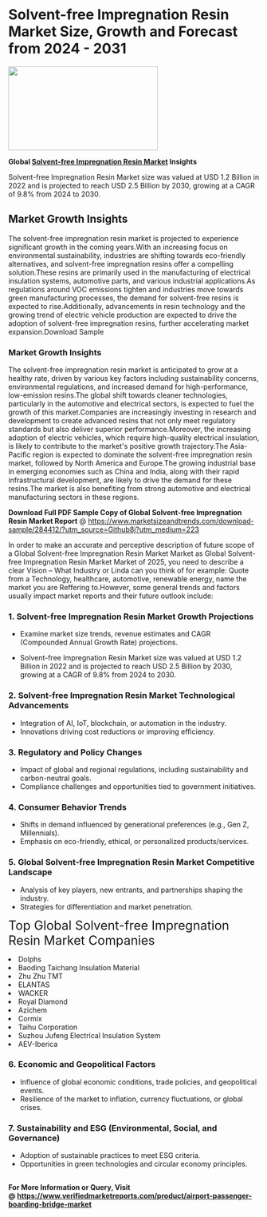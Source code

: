 <H1>Solvent-free Impregnation Resin Market Size, Growth and Forecast from 2024 - 2031</H1><img class="aligncenter size-medium wp-image-584254" src="https://thirdeyenews.in/wp-content/uploads/2024/09/Global-Market-Research-300x168.jpeg" alt="" width="300" height="168" /><p><strong>Global&nbsp;<a href="https://www.marketsizeandtrends.com/download-sample/284412/?utm_source=Github8j?utm_medium=223">Solvent-free Impregnation Resin Market</a> Insights</strong></p><p>Solvent-free Impregnation Resin Market size was valued at USD 1.2 Billion in 2022 and is projected to reach USD 2.5 Billion by 2030, growing at a CAGR of 9.8% from 2024 to 2030.</p><p><h2>Market Growth Insights</h2> The solvent-free impregnation resin market is projected to experience significant growth in the coming years.With an increasing focus on environmental sustainability, industries are shifting towards eco-friendly alternatives, and solvent-free impregnation resins offer a compelling solution.These resins are primarily used in the manufacturing of electrical insulation systems, automotive parts, and various industrial applications.As regulations around VOC emissions tighten and industries move towards green manufacturing processes, the demand for solvent-free resins is expected to rise.Additionally, advancements in resin technology and the growing trend of electric vehicle production are expected to drive the adoption of solvent-free impregnation resins, further accelerating market expansion.Download Sample <h3>Market Growth Insights</h3> The solvent-free impregnation resin market is anticipated to grow at a healthy rate, driven by various key factors including sustainability concerns, environmental regulations, and increased demand for high-performance, low-emission resins.The global shift towards cleaner technologies, particularly in the automotive and electrical sectors, is expected to fuel the growth of this market.Companies are increasingly investing in research and development to create advanced resins that not only meet regulatory standards but also deliver superior performance.Moreover, the increasing adoption of electric vehicles, which require high-quality electrical insulation, is likely to contribute to the market's positive growth trajectory.The Asia-Pacific region is expected to dominate the solvent-free impregnation resin market, followed by North America and Europe.The growing industrial base in emerging economies such as China and India, along with their rapid infrastructural development, are likely to drive the demand for these resins.The market is also benefiting from strong automotive and electrical manufacturing sectors in these regions.</p><p><span class=""><strong>Download Full PDF Sample Copy of Global Solvent-free Impregnation Resin Market Report</strong> @ <a href="https://www.marketsizeandtrends.com/download-sample/284412/?utm_source=Github8j?utm_medium=223" target="_blank">https://www.marketsizeandtrends.com/download-sample/284412/?utm_source=Github8j?utm_medium=223</a></span></p><p>In order to make an accurate and perceptive description of future scope of a Global&nbsp;Solvent-free Impregnation Resin Market Market as Global&nbsp;Solvent-free Impregnation Resin Market Market of 2025, you need to describe a clear Vision &ndash; What Industry or Linda can you think of for example: Quote from a Technology, healthcare, automotive, renewable energy, name the market you are Reffering to.However, some general trends and factors usually impact market reports and their future outlook include:</p><h3>1.&nbsp;<strong>Solvent-free Impregnation Resin Market Growth Projections</strong></h3><ul><li>Examine market size trends, revenue estimates and CAGR (Compounded Annual Growth Rate) projections.</li><li><p>Solvent-free Impregnation Resin Market size was valued at USD 1.2 Billion in 2022 and is projected to reach USD 2.5 Billion by 2030, growing at a CAGR of 9.8% from 2024 to 2030.</p></li></ul><h3>2.&nbsp;<strong>Solvent-free Impregnation Resin Market Technological Advancements</strong></h3><ul><li>Integration of AI, IoT, blockchain, or automation in the industry.</li><li>Innovations driving cost reductions or improving efficiency.</li></ul><h3>3.&nbsp;<strong>Regulatory and Policy Changes</strong></h3><ul><li>Impact of global and regional regulations, including sustainability and carbon-neutral goals.</li><li>Compliance challenges and opportunities tied to government initiatives.</li></ul><h3>4.&nbsp;<strong>Consumer Behavior Trends</strong></h3><ul><li>Shifts in demand influenced by generational preferences (e.g., Gen Z, Millennials).</li><li>Emphasis on eco-friendly, ethical, or personalized products/services.</li></ul><h3>5.&nbsp;<strong>Global Solvent-free Impregnation Resin Market Competitive Landscape</strong></h3><ul><li>Analysis of key players, new entrants, and partnerships shaping the industry.</li><li>Strategies for differentiation and market penetration.</li></ul><p data-pm-slice="1 1 []"><span style="color: inherit; font-family: inherit; font-size: 25px;">Top Global Solvent-free Impregnation Resin Market Companies</span></p><div class="" data-test-id=""><p><li>Dolphs</li><li> Baoding Taichang Insulation Material</li><li> Zhu Zhu TMT</li><li> ELANTAS</li><li> WACKER</li><li> Royal Diamond</li><li> Azichem</li><li> Cormix</li><li> Taihu Corporation</li><li> Suzhou Jufeng Electrical Insulation System</li><li> AEV-Iberica</li></p></div><h3>6.&nbsp;<strong>Economic and Geopolitical Factors</strong></h3><ul><li>Influence of global economic conditions, trade policies, and geopolitical events.</li><li>Resilience of the market to inflation, currency fluctuations, or global crises.</li></ul><h3>7.&nbsp;<strong>Sustainability and ESG (Environmental, Social, and Governance)</strong></h3><ul><li>Adoption of sustainable practices to meet ESG criteria.</li><li>Opportunities in green technologies and circular economy principles.</li></ul><h2><strong style="font-size: 14px;">For More Information or Query, Visit @&nbsp;</strong><a style="background-color: #ffffff; font-size: 14px;" href="https://www.marketsizeandtrends.com/report/solvent-free-impregnation-resin-market/" target="_blank">https://www.verifiedmarketreports.com/product/airport-passenger-boarding-bridge-market</a></h2>